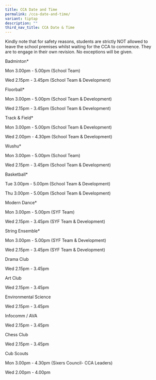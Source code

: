 ```yaml
---
title: CCA Date and Time
permalink: /cca-date-and-time/
variant: tiptap
description: ""
third_nav_title: CCA Date & Time
---
```

<p>Kindly note that for safety reasons, students are strictly NOT allowed
to leave the school premises whilst waiting for the CCA to commence. They
are to engage in their own revision. No exceptions will be given.</p>
<p>Badminton*</p>
<p>Mon 3.00pm - 5.00pm (School Team)</p>
<p>Wed 2.15pm - 3.45pm (School Team &amp; Development)</p>
<p>Floorball*</p>
<p>Mon 3.00pm - 5.00pm (School Team &amp; Development)</p>
<p>Wed 2.15pm - 3.45pm (School Team &amp; Development)</p>
<p>Track &amp; Field*</p>
<p>Mon 3.00pm - 5.00pm (School Team &amp; Development)</p>
<p>Wed 2.00pm - 4.30pm (School Team &amp; Development)</p>
<p>Wushu*</p>
<p>Mon 3.00pm - 5.00pm (School Team)</p>
<p>Wed 2.15pm - 3.45pm (School Team &amp; Development)</p>
<p>Basketball*</p>
<p>Tue 3.00pm - 5.00pm (School Team &amp; Development)</p>
<p>Thu 3.00pm - 5.00pm (School Team &amp; Development)</p>
<p>Modern Dance*</p>
<p>Mon 3.00pm - 5.00pm (SYF Team)</p>
<p>Wed 2.15pm - 3.45pm (SYF Team &amp; Development)</p>
<p>String Ensemble*</p>
<p>Mon 3.00pm - 5.00pm (SYF Team &amp; Development)</p>
<p>Wed 2.15pm - 3.45pm (SYF Team &amp; Development)</p>
<p>Drama Club</p>
<p>Wed 2.15pm - 3.45pm</p>
<p>Art Club</p>
<p>Wed 2.15pm - 3.45pm</p>
<p>Environmental Science</p>
<p>Wed 2.15pm - 3.45pm</p>
<p>Infocomm / AVA</p>
<p>Wed 2.15pm - 3.45pm</p>
<p>Chess Club</p>
<p>Wed 2.15pm - 3.45pm</p>
<p>Cub Scouts</p>
<p>Mon 3.00pm - 4.30pm (Sixers Council- CCA Leaders)</p>
<p>Wed 2.00pm - 4.00pm</p>
<p></p>